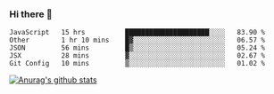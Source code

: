 ### Hi there 👋



<!--
**webB1an/webB1an** is a ✨ _special_ ✨ repository because its `README.md` (this file) appears on your GitHub profile.

Here are some ideas to get you started:

- 🔭 I’m currently working on ...
- 🌱 I’m currently learning ...
- 👯 I’m looking to collaborate on ...
- 🤔 I’m looking for help with ...
- 💬 Ask me about ...
- 📫 How to reach me: ...
- 😄 Pronouns: ...
- ⚡ Fun fact: ...
-->

<!--START_SECTION:waka-->
```text
JavaScript   15 hrs          █████████████████████░░░░   83.90 % 
Other        1 hr 10 mins    █▓░░░░░░░░░░░░░░░░░░░░░░░   06.57 % 
JSON         56 mins         █▒░░░░░░░░░░░░░░░░░░░░░░░   05.24 % 
JSX          28 mins         ▓░░░░░░░░░░░░░░░░░░░░░░░░   02.67 % 
Git Config   10 mins         ▒░░░░░░░░░░░░░░░░░░░░░░░░   01.02 % 
```
<!--END_SECTION:waka-->


[![Anurag's github stats](https://github-readme-stats.vercel.app/api?username=webB1an&show_icons=true&theme=radical)](https://github.com/anuraghazra/github-readme-stats)

